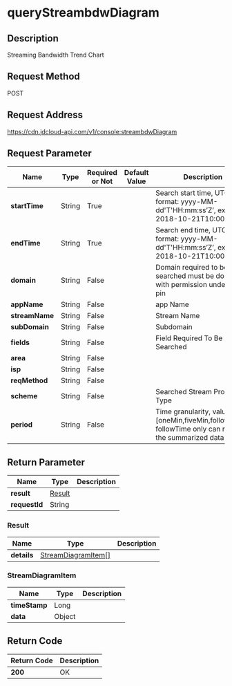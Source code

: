 # queryStreambdwDiagram


## Description
Streaming Bandwidth Trend Chart

## Request Method
POST

## Request Address
https://cdn.jdcloud-api.com/v1/console:streambdwDiagram


## Request Parameter
|Name|Type|Required or Not|Default Value|Description|
|---|---|---|---|---|
|**startTime**|String|True| |Search start time, UTC time, format: yyyy-MM-dd'T'HH:mm:ss’Z’, example: 2018-10-21T10:00:00Z|
|**endTime**|String|True| |Search end time, UTC time, format: yyyy-MM-dd'T'HH:mm:ss’Z’, example: 2018-10-21T10:00:00Z|
|**domain**|String|False| |Domain required to be searched must be domain with permission under user pin|
|**appName**|String|False| |app Name|
|**streamName**|String|False| |Stream Name|
|**subDomain**|String|False| |Subdomain|
|**fields**|String|False| |Field Required To Be Searched|
|**area**|String|False| | |
|**isp**|String|False| | |
|**reqMethod**|String|False| | |
|**scheme**|String|False| |Searched Stream Protocol Type|
|**period**|String|False| |Time granularity, value: [oneMin,fiveMin,followTime], followTime only can return the summarized data|


## Return Parameter
|Name|Type|Description|
|---|---|---|
|**result**|[Result](#result)| |
|**requestId**|String| |

### <div id="Result">Result</div>
|Name|Type|Description|
|---|---|---|
|**details**|[StreamDiagramItem[]](#streamdiagramitem)| |
### <div id="StreamDiagramItem">StreamDiagramItem</div>
|Name|Type|Description|
|---|---|---|
|**timeStamp**|Long| |
|**data**|Object| |

## Return Code
|Return Code|Description|
|---|---|
|**200**|OK|
